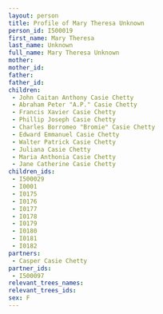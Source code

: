 ```yaml
---
layout: person
title: Profile of Mary Theresa Unknown
person_id: I500019
first_name: Mary Theresa
last_name: Unknown
full_name: Mary Theresa Unknown
mother: 
mother_id: 
father: 
father_id: 
children:
 - John Caitan Anthony Casie Chetty
 - Abraham Peter "A.P." Casie Chetty
 - Francis Xavier Casie Chetty
 - Phillip Joseph Casie Chetty
 - Charles Borromeo "Bromie" Casie Chetty
 - Edward Emmanuel Casie Chetty
 - Walter Patrick Casie Chetty
 - Juliana Casie Chetty
 - Maria Anthonia Casie Chetty
 - Jane Catherine Casie Chetty
children_ids:
 - I500029
 - I0001
 - I0175
 - I0176
 - I0177
 - I0178
 - I0179
 - I0180
 - I0181
 - I0182
partners:
 - Casper Casie Chetty
partner_ids:
 - I500097
relevant_trees_names:
relevant_trees_ids:
sex: F
---
```


